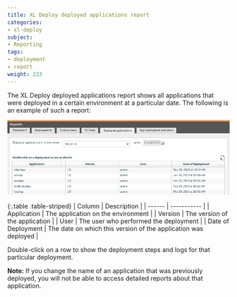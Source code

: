 ```yaml
---
title: XL Deploy deployed applications report
categories:
- xl-deploy
subject:
- Reporting
tags:
- deployment
- report
weight: 233
---
```


The XL Deploy deployed applications report shows all applications that were deployed in a certain environment at a particular date. The following is an example of such a report:

![Deployed Applications](images/reports-deployed-applications.png "Deployed Applications per Environment Report")

{:.table .table-striped}
| Column | Description |
| ------ | ----------- |
| Application | The application on the environment |
| Version | The version of the application |
| User | The user who performed the deployment |
| Date of Deployment | The date on which this version of the application was deployed |

Double-click on a row to show the deployment steps and logs for that particular deployment.

**Note:** If you change the name of an application that was previously deployed, you will not be able to access detailed reports about that application.
